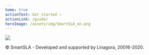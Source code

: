 ```yaml
---
home: true
actionText: Get started →
actionLink: /guide/
heroImage: /assets/img/SmartSLA_en.png
---
```

<div class="footer">
<img src="/assets/img/linagora.png" />
<p>© SmartSLA - Developed and supported by Linagora, 20016-2020.</p>
</div>
